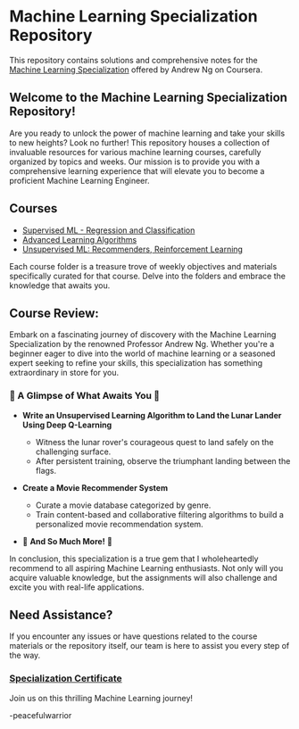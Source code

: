 # Machine Learning Specialization Repository

This repository contains solutions and comprehensive notes for the [Machine Learning Specialization](https://www.coursera.org/specializations/machine-learning-introduction/?utm_medium=coursera&utm_source=home-page&utm_campaign=mlslaunch2022IN) offered by Andrew Ng on Coursera.

## Welcome to the Machine Learning Specialization Repository!

Are you ready to unlock the power of machine learning and take your skills to new heights? Look no further! This repository houses a collection of invaluable resources for various machine learning courses, carefully organized by topics and weeks. Our mission is to provide you with a comprehensive learning experience that will elevate you to become a proficient Machine Learning Engineer.

## Courses

- [Supervised ML - Regression and Classification](./Supervised-ML---Regression-and-Classification)
- [Advanced Learning Algorithms](./Advanced_Learning_Algorithms)
- [Unsupervised ML: Recommenders, Reinforcement Learning](./Unsupervised-ML-Recommenders-Reinforcement-Learning)

Each course folder is a treasure trove of weekly objectives and materials specifically curated for that course. Delve into the folders and embrace the knowledge that awaits you.

## Course Review:

Embark on a fascinating journey of discovery with the Machine Learning Specialization by the renowned Professor Andrew Ng. Whether you're a beginner eager to dive into the world of machine learning or a seasoned expert seeking to refine your skills, this specialization has something extraordinary in store for you.

### 🌠 A Glimpse of What Awaits You 🌠

* **Write an Unsupervised Learning Algorithm to Land the Lunar Lander Using Deep Q-Learning**

    - Witness the lunar rover's courageous quest to land safely on the challenging surface.
    - After persistent training, observe the triumphant landing between the flags.

* **Create a Movie Recommender System**

    - Curate a movie database categorized by genre.
    - Train content-based and collaborative filtering algorithms to build a personalized movie recommendation system.

* 🌟 **And So Much More!** 🌟

In conclusion, this specialization is a true gem that I wholeheartedly recommend to all aspiring Machine Learning enthusiasts. Not only will you acquire valuable knowledge, but the assignments will also challenge and excite you with real-life applications.

## Need Assistance?

If you encounter any issues or have questions related to the course materials or the repository itself, our team is here to assist you every step of the way.

### [Specialization Certificate](https://coursera.org/verify/4HSUZBXFH8G8)

Join us on this thrilling Machine Learning journey!

-peacefulwarrior
